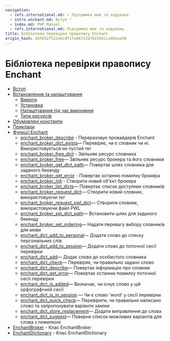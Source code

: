 ```yaml
---
navigation:
  - refs.international.md: « Підтримка мов та кодувань
  - intro.enchant.md: Вступ "
  - index.md: PHP Manual
  - refs.international.md: Підтримка мов та кодувань
title: Бібліотека перевірки правопису Enchant
origin_hash: ddf652f5224dc9f1fa9671347921941ca401ea50
---
```

# Бібліотека перевірки правопису Enchant

-   [Вступ](intro.enchant.md)
-   [Встановлення та налаштування](enchant.setup.md)
    -   [Вимоги](enchant.requirements.md)
    -   [Установка](enchant.installation.md)
    -   [Налаштування під час виконання](enchant.configuration.md)
    -   [Типи ресурсів](enchant.resources.md)
-   [Обумовлені константи](enchant.constants.md)
-   [Приклади](enchant.examples.md)
-   [Функції Enchant](ref.enchant.md)
    -   [enchant\_broker\_describe](function.enchant-broker-describe.md) \- Перераховує провайдерів Enchant
    -   [enchant\_broker\_dict\_exists](function.enchant-broker-dict-exists.md)— Перевіряє, чи є словник чи ні. Використовується не пустий тег
    -   [enchant\_broker\_free\_dict](function.enchant-broker-free-dict.md) \- Звільняє ресурс словника
    -   [enchant\_broker\_free](function.enchant-broker-free.md)— Звільняє ресурс брокера та його словники
    -   [enchant\_broker\_get\_dict\_path](function.enchant-broker-get-dict-path.md)— Повертає шлях словника для заданого бекенду
    -   [enchant\_broker\_get\_error](function.enchant-broker-get-error.md) \- Повертає останню помилку брокера
    -   [enchant\_broker\_init](function.enchant-broker-init.md) \- Створити новий об'єкт брокера
    -   [enchant\_broker\_list\_dicts](function.enchant-broker-list-dicts.md)— Повертає список доступних словників
    -   [enchant\_broker\_request\_dict](function.enchant-broker-request-dict.md)— Створити новий словник, використовуючи тег
    -   [enchant\_broker\_request\_pwl\_dict](function.enchant-broker-request-pwl-dict.md)— Створити словник, використовуючи файл PWL
    -   [enchant\_broker\_set\_dict\_path](function.enchant-broker-set-dict-path.md)— Встановити шлях для заданого бекенду
    -   [enchant\_broker\_set\_ordering](function.enchant-broker-set-ordering.md)— Надати перевагу вибору словників для мови
    -   [enchant\_dict\_add\_to\_personal](function.enchant-dict-add-to-personal.md)— Додати слово до списку персональних слів
    -   [enchant\_dict\_add\_to\_session](function.enchant-dict-add-to-session.md)— Додати слово до поточної сесії перевірки
    -   [enchant\_dict\_add](function.enchant-dict-add.md)— Додає слово до особистого словника
    -   [enchant\_dict\_check](function.enchant-dict-check.md)— Перевіряє, чи правильно задано слово
    -   [enchant\_dict\_describe](function.enchant-dict-describe.md)— Повертає інформацію про словник
    -   [enchant\_dict\_get\_error](function.enchant-dict-get-error.md)— Повертає останню помилку поточної сесії перевірки
    -   [enchant\_dict\_is\_added](function.enchant-dict-is-added.md)— Визначає, чи існує слово у цій орфографічній сесії
    -   [enchant\_dict\_is\_in\_session](function.enchant-dict-is-in-session.md) — Чи є слово 'word' у сесії перевірки
    -   [enchant\_dict\_quick\_check](function.enchant-dict-quick-check.md)— Перевірити, чи правильно написано слово та запропонувати варіанти заміни
    -   [enchant\_dict\_store\_replacement](function.enchant-dict-store-replacement.md)— Додати виправлення до слова
    -   [enchant\_dict\_suggest](function.enchant-dict-suggest.md)— Поверне список можливих варіантів для слова з помилкою
-   [EnchantBroker](class.enchantbroker.md) \- Клас EnchantBroker
-   [EnchantDictionary](class.enchantdictionary.md) \- Клас EnchantDictionary
